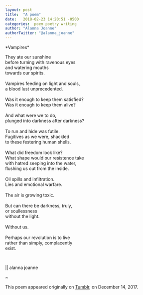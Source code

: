 ```yaml
---
layout: post
title:  "A poem"
date:   2018-02-23 14:20:51 -0500
categories:  poem poetry writing
author: "Alanna Joanne" 
authorTwitter: "@alanna_joanne"
---
```


<div class="poem">
  <p>
*Vampires*
<br>
</p>

<p>
They ate our sunshine
<br>
    before turning with ravenous eyes
<br>    
      and watering mouths
<br>      
  towards our spirits. 
<br>
<br>
Vampires feeding on light and souls,
<br>
    a blood lust unprecedented. 
<br>
<br>
Was it enough to keep them satisfied?
<br>
Was it enough to keep them alive?
<br>
<br> 
  And what were we to do,
<br>
      plunged into darkness after darkness?
<br>
<br>
To run and hide was futile.
<br>
  Fugitives as we were, shackled
<br>
      to these festering human shells.
<br>
<br>
What did freedom look like?
<br>
What shape would our resistence take
<br>
    with hatred seeping into the water,
<br>
        flushing us out from the inside.
<br>
<br> 
Oil spills and infiltration.
<br>
Lies and emotional warfare.
<br>
<br>
The air is growing toxic.
<br>
<br>
But can there be darkness, truly,
<br>
  or soullessness
<br>  
  without the light.
<br>
<br>
Without us.
<br>
<br>
Perhaps our revolution is to live
<br>
    rather than simply, complacently
<br>
  exist.
<br>
</p>
<br>
<p>
|| alanna joanne
</p> 
</div>


<!--more-->

~

This poem appeared originally on [Tumblr](http://alannajoanne.tumblr.com/post/168539585176/vampires), on December 14, 2017.  
